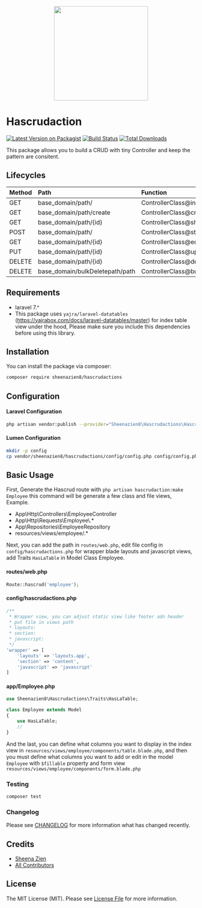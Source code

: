 <div style="text-align:center"><img width="250px" src="https://i.ibb.co/vwN3vg2/Group-3.png" /></div>

# Hascrudaction

[![Latest Version on Packagist](https://img.shields.io/packagist/v/sheenazien8/hascrudactions.svg?style=flat-square)](https://packagist.org/packages/sheenazien8/hascrudactions)
[![Build Status](https://img.shields.io/travis/sheenazien8/hascrudactions/master.svg?style=flat-square)](https://travis-ci.org/sheenazien8/hascrudactions)
[![Total Downloads](https://img.shields.io/packagist/dt/sheenazien8/hascrudactions.svg?style=flat-square)](https://packagist.org/packages/sheenazien8/hascrudactions)
<!--[![Quality Score](https://img.shields.io/scrutinizer/g/sheenazien8/hascrudactions.svg?style=flat-square)](https://scrutinizer-ci.com/g/sheenazien8/hascrudactions)-->

This package allows you to build a CRUD with tiny Controller and keep the pattern are consitent.

## Lifecycles
| Method       | Path                            | Function                    | Repository Function         | Route Name   |
| :----------- | :----------                     | :-----------                | :--------                   | :----------- |
| GET          | base_domain/path/               | ControllerClass@index       | RepositoryClass@datatable   | path.index   |
| GET          | base_domain/path/create         | ControllerClass@create      | -----                       | path.create  |
| GET          | base_domain/path/{id}           | ControllerClass@show        | -----                       | path.show    |
| POST         | base_domain/path/               | ControllerClass@store       | RepositoryClass@create      | path.store   |
| GET          | base_domain/path/{id}           | ControllerClass@edit        | -----                       | path.edit    |
| PUT          | base_domain/path/{id}           | ControllerClass@update      | RepositoryClass@update      | path.update  |
| DELETE       | base_domain/path/{id}           | ControllerClass@destroy     | RepositoryClass@delete      | path.destroy |
| DELETE       | base_domain/bulkDeletepath/path | ControllerClass@bulkDestroy | RepositoryClass@bulkDestroy | path.bulkDestroy |


## Requirements
* laravel 7.^
* This package uses ```yajra/laravel-datatables``` (https://yajrabox.com/docs/laravel-datatables/master) for index table view under the hood, Please make sure you include this dependencies before using this library.

## Installation

You can install the package via composer:

```bash
composer require sheenazien8/hascrudactions
```
## Configuration
#### Laravel Configuration
```bash
php artisan vendor:publish --provider="Sheenazien8\Hascrudactions\HascrudactionsServiceProvider"
```
#### Lumen Configuration
```bash
mkdir -p config
cp vendor/sheenazien8/hascrudactions/config/config.php config/config.php
```
## Basic Usage
First, Generate the Hascrud route with ```php artisan hascrudaction:make Employee``` this command will be generate a few class and file views, Example.
*   App\Http\Controllers\EmployeeController
*   App\Http\Requests\Employee\\.*
*   App\Repositories\EmployeeRepository
*   resources/views/employee/\.*

Next, you can add the path in ```routes/web.php```, edit file config in ```config/hascrudactions.php``` for wrapper blade layouts and javascript views, add Traits ```HasLaTable``` in Model Class Employee.
#### routes/web.php
```php
Route::hascrud('employee');
```
#### config/hascrudactions.php
```php
/**
 * Wrapper view, you can adjust static view like footer adn header
 * put file in views path
 * layouts:
 * section:
 * javascript:
 */
'wrapper' => [
    'layouts' => 'layouts.app',
    'section' => 'content',
    'javascript' => 'javascript'
]
```
#### app/Employee.php
```php
use Sheenazien8\Hascrudactions\Traits\HasLaTable;

class Employee extends Model
{
    use HasLaTable;
    //
}
```

And the last, you can define what columns you want to display in the index view in ```resources/views/employee/components/table.blade.php```, and then you must define what columns you want to add or edit in the model ``Employee`` with ```$fillable``` property  and form view ```resources/views/employee/components/form.blade.php```


### Testing

``` bash
composer test
```

### Changelog

Please see [CHANGELOG](CHANGELOG.md) for more information what has changed recently.

## Credits

- [Sheena Zien](https://github.com/sheenazien8)
- [All Contributors](../../contributors)

## License

The MIT License (MIT). Please see [License File](LICENSE.md) for more information.
